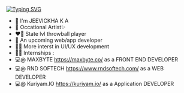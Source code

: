 [![Typing SVG](https://readme-typing-svg.demolab.com?font=Fira+Code&pause=1000&width=435&lines=Hello+%F0%9F%91%8B)](https://git.io/typing-svg)

- 🌱 I'm JEEVICKHA K A
- 🎨 Occational Artist✨
- ❤️‍🔥 State lvl throwball player
- 🌱 An upcoming web/app developer
- 💁‍♀️ More interst in UI/UX development
- 👩‍💻 Internships :
- 💻@ MAXBYTE https://maxbyte.co/ as a FRONT END DEVELOPER
- 💻@ RND SOFTECH https://www.rndsoftech.com/ as a WEB DEVELOPER
- 💻@ Kuriyam.IO https://kuriyam.io/ as a Application DEVELOPER
<!--  <a href=""> <img align="center" src="https://github-readme-stats-sigma-six.vercel.app/api/top-langs/?username=JEEVI0501&theme=react&layout=compact&line_height=40&hide=css"/> </a> -->
<!--
**JEEVI0501/JEEVI0501** is a ✨ _special_ ✨ repository because its `README.md` (this file) appears on your GitHub profile.

Here are some ideas to get you started:

- 🔭 I’m currently working on ...
- 🌱 I’m currently learning ...
- 👯 I’m looking to collaborate on ...
- 🤔 I’m looking for help with ...
- 💬 Ask me about ...
- 📫 How to reach me: ...
- 😄 Pronouns: ...
- ⚡ Fun fact: ...
-->
